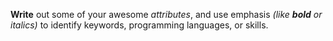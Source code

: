 **Write** out some of your awesome *attributes*, and use emphasis _(like __bold__ or italics)_ to identify keywords, programming languages, or skills. 
